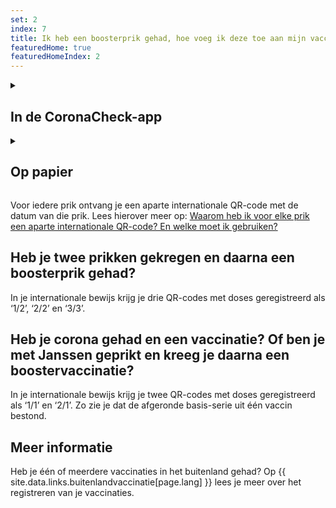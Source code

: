 ```yaml
---
set: 2
index: 7
title: Ik heb een boosterprik gehad, hoe voeg ik deze toe aan mijn vaccinatiebewijs?
featuredHome: true
featuredHomeIndex: 2
---
```

<details class="details">
<summary><h2>In de CoronaCheck-app </h2></summary>
<div markdown="1">
Nieuwe vaccinaties worden niet automatisch in de app opgehaald. Daarom moet je na elke vaccinatie je vaccinatiegegevens opnieuw ophalen door in te loggen met DigiD. Klik op het ‘+’teken rechtsboven in de app en voeg een vaccinatiebewijs toe.
</div>
</details>

<details class="details">
<summary><h2>Op papier</h2></summary>
<div markdown="1">
Ga dan naar [www.coronacheck.nl/print](/print) en maak opnieuw een vaccinatiebewijs. Je boosterprik wordt dan ook in je papieren bewijs verwerkt.
</div>
</details>

Voor iedere prik ontvang je een aparte internationale QR-code met de datum van die prik. Lees hierover meer op: [Waarom heb ik voor elke prik een aparte internationale QR-code? En welke moet ik gebruiken?](/nl/faq/3-5-waarom-heb-ik-voor-elke-prik-een-internationale-qr-code/)

<h2 class="h2-question">Heb je twee prikken gekregen en daarna een boosterprik gehad?</h2>
In je internationale bewijs krijg je drie QR-codes met doses geregistreerd als ‘1/2’, ‘2/2’ en ‘3/3’.

<h2 class="h2-question">Heb je corona gehad en een vaccinatie? Of ben je met Janssen geprikt en kreeg je daarna een boostervaccinatie?</h2>
In je internationale bewijs krijg je twee QR-codes met doses geregistreerd als ‘1/1’ en ‘2/1’. Zo zie je dat de afgeronde basis-serie uit één vaccin bestond.  

## Meer informatie

Heb je één of meerdere vaccinaties in het buitenland gehad? Op {{ site.data.links.buitenlandvaccinatie[page.lang] }} lees je meer over het registreren van je vaccinaties.
